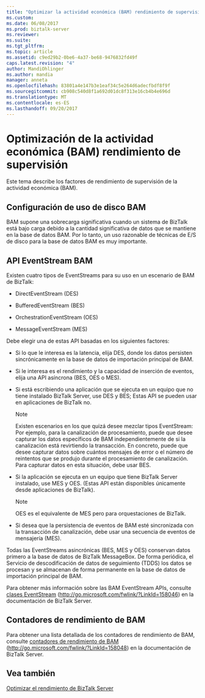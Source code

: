 ```yaml
---
title: "Optimizar la actividad económica (BAM) rendimiento de supervisión | Documentos de Microsoft"
ms.custom: 
ms.date: 06/08/2017
ms.prod: biztalk-server
ms.reviewer: 
ms.suite: 
ms.tgt_pltfrm: 
ms.topic: article
ms.assetid: c9ed29b2-0be6-4a37-be68-9476832fd49f
caps.latest.revision: "4"
author: MandiOhlinger
ms.author: mandia
manager: anneta
ms.openlocfilehash: 83801a4e147b3e1eaf34c5e264d6adecfbdf8f9f
ms.sourcegitcommit: cb908c540d8f1a692d01dc8f313e16cb4b4e696d
ms.translationtype: MT
ms.contentlocale: es-ES
ms.lasthandoff: 09/20/2017
---
```

# <a name="optimizing-business-activity-monitoring-bam-performance"></a>Optimización de la actividad económica (BAM) rendimiento de supervisión
Este tema describe los factores de rendimiento de supervisión de la actividad económica (BAM).  
  
## <a name="bam-disk-usage-configuration"></a>Configuración de uso de disco BAM  
 BAM supone una sobrecarga significativa cuando un sistema de BizTalk está bajo carga debido a la cantidad significativa de datos que se mantiene en la base de datos BAM. Por lo tanto, un uso razonable de técnicas de E/S de disco para la base de datos BAM es muy importante.  
  
## <a name="bam-eventstream-apis"></a>API EventStream BAM  
 Existen cuatro tipos de EventStreams para su uso en un escenario de BAM de BizTalk:  
  
-   DirectEventStream (DES)  
  
-   BufferedEventStream (BES)  
  
-   OrchestrationEventStream (OES)  
  
-   MessageEventStream (MES)  
  
 Debe elegir una de estas API basadas en los siguientes factores:  
  
-   Si lo que le interesa es la latencia, elija DES, donde los datos persisten sincrónicamente en la base de datos de importación principal de BAM.  
  
-   Si le interesa es el rendimiento y la capacidad de inserción de eventos, elija una API asíncrona (BES, OES o MES).  
  
-   Si está escribiendo una aplicación que se ejecuta en un equipo que no tiene instalado BizTalk Server, use DES y BES; Estas API se pueden usar en aplicaciones de BizTalk no.  
  
    > [!NOTE]  
    >  Existen escenarios en los que quizá desee mezclar tipos EventStream: Por ejemplo, para la canalización de procesamiento, puede que desee capturar los datos específicos de BAM independientemente de si la canalización está revirtiendo la transacción. En concreto, puede que desee capturar datos sobre cuántos mensajes de error o el número de reintentos que se produjo durante el procesamiento de canalización. Para capturar datos en esta situación, debe usar BES.  
  
-   Si la aplicación se ejecuta en un equipo que tiene BizTalk Server instalado, use MES y OES. (Estas API están disponibles únicamente desde aplicaciones de BizTalk).  
  
    > [!NOTE]  
    >  OES es el equivalente de MES pero para orquestaciones de BizTalk.  
  
-   Si desea que la persistencia de eventos de BAM esté sincronizada con la transacción de canalización, debe usar una secuencia de eventos de mensajería (MES).  
  
 Todas las EventStreams asincrónicas (BES, MES y OES) conservan datos primero a la base de datos de BizTalk MessageBox. De forma periódica, el Servicio de descodificación de datos de seguimiento (TDDS) los datos se procesan y se almacenan de forma permanente en la base de datos de importación principal de BAM.  
  
 Para obtener más información sobre las BAM EventStream APIs, consulte [clases EventStream](http://go.microsoft.com/fwlink/?LinkId=158046) (http://go.microsoft.com/fwlink/?LinkId=158046) en la documentación de BizTalk Server.  
  
## <a name="bam-performance-counters"></a>Contadores de rendimiento de BAM  
 Para obtener una lista detallada de los contadores de rendimiento de BAM, consulte [contadores de rendimiento de BAM](http://go.microsoft.com/fwlink/?LinkId=158048) (http://go.microsoft.com/fwlink/?LinkId=158048) en la documentación de BizTalk Server.  
  
## <a name="see-also"></a>Vea también  
 [Optimizar el rendimiento de BizTalk Server](../technical-guides/optimizing-biztalk-server-performance.md)